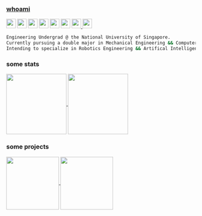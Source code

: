 ### [whoami](https://en.wikipedia.org/wiki/Whoami)
<a href="https://wakatime.com/@7d93b53f-57a1-4e40-bd51-06458b6e8d59"/> <img src="https://wakatime.com/badge/user/7d93b53f-57a1-4e40-bd51-06458b6e8d59.svg" height="25" /></a>
<a href="https://wakatime.com/@7d93b53f-57a1-4e40-bd51-06458b6e8d59"/> <img src="https://img.shields.io/badge/Java-black?&logo=oracle&logoColor=red" height="25" /></a>
<a href="https://wakatime.com/@7d93b53f-57a1-4e40-bd51-06458b6e8d59"/> <img src="https://img.shields.io/badge/Swift-black?logo=swift&logoColor=#F05138" height="25" /></a>
<a href="https://wakatime.com/@7d93b53f-57a1-4e40-bd51-06458b6e8d59"/> <img src="https://img.shields.io/badge/Python-black?logo=python&logoColor=yellow" height="25" /></a>
<a href="https://wakatime.com/@7d93b53f-57a1-4e40-bd51-06458b6e8d59"/> <img src="https://img.shields.io/badge/C17-black?logo=C" height="25" /></a>
<a href="https://wakatime.com/@7d93b53f-57a1-4e40-bd51-06458b6e8d59"/> <img src="https://img.shields.io/badge/Bash-black?logo=GNU bash" height="25" /></a>
<a href="https://wakatime.com/@7d93b53f-57a1-4e40-bd51-06458b6e8d59"/> <img src="https://img.shields.io/badge/JavaScript-black?logo=javascript" height="25" />
<a href="https://wakatime.com/@7d93b53f-57a1-4e40-bd51-06458b6e8d59"/> <img src="https://img.shields.io/badge/Vim-black?logo=vim&logoColor=019733" height="25" />

<!-- <a href="https://wakatime.com/@7d93b53f-57a1-4e40-bd51-06458b6e8d59"/> <img src="https://img.shields.io/badge/Languages-black?style=for-the-badge" height="25" /></a> -->

<!-- <img src="https://tokei.rs/b1/github/sp4ce-cowboy/sp4ce-cowboy?type=Java, Markdown"> -->
<!-- <img height="30" src="https://cdn.jsdelivr.net/gh/devicons/devicon@latest/icons/swift/swift-original.svg" /> <img height="30" src="https://cdn.jsdelivr.net/gh/devicons/devicon@latest/icons/swift/swift-original.svg" /> <img height="30" src="https://cdn.jsdelivr.net/gh/devicons/devicon@latest/icons/swift/swift-original.svg" /> <img height="30" src="https://cdn.jsdelivr.net/gh/devicons/devicon@latest/icons/swift/swift-original.svg" /> <img height="30" src="https://cdn.jsdelivr.net/gh/devicons/devicon@latest/icons/swift/swift-original.svg" /> -->

```sh
Engineering Undergrad @ the National University of Singapore.
Currently pursuing a double major in Mechanical Engineering && Computer Science.
Intending to specialize in Robotics Engineering && Artifical Intelligence.
```

### some stats
<a href="https://github.com/sp4ce-cowboy">
  <img height="160" align="center" src="https://github-readme-stats.vercel.app/api?username=sp4ce-cowboy&include_all_commits=true&rank_icon=percentile&show_icons=true&locale=en&theme=transparent&hide_title=true&hide=stars,contribs&show=reviews,prs_merged,prs_merged_percentage" />
</a>
<a href="https://wakatime.com/@space_cowboy">
  <img height="160" align="center" src="https://github-readme-stats.vercel.app/api/wakatime?username=space_cowboy&layout=compact&theme=transparent&hide_title=true&langs_count=10&hide=other" />
</a>


### some projects
<a href="https://github.com/sp4ce-cowboy/cruel-maps">
  <img height="140" align="center" src="https://github-readme-stats.vercel.app/api/pin/?username=sp4ce-cowboy&repo=cruel-maps&theme=transparent&description_lines_count=2" />
</a>
<a href="https://github.com/sp4ce-cowboy/artificial-consciousness">
  <img height="140" align="center" src="https://github-readme-stats.vercel.app/api/pin/?username=sp4ce-cowboy&repo=artificial-consciousness&theme=transparent&description_lines_count=2" />
</a>


<!-- <a>
  <img src="https://github-readme-stats.vercel.app/api/top-langs/?username=sp4ce-cowboy&theme=transparent&layout=compact" />
</a> -->


<!-- https://devicon.dev -->
<!-- badges made from https://shields.io/badges -->
